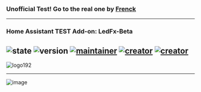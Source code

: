 ### Unofficial Test! Go to the real one by [Frenck](https://github.com/hassio-addons/addon-ledfx)

---
### Home Assistant TEST Add-on: LedFx-Beta
![state](https://img.shields.io/badge/STATE-beta-blue.svg?logo=github&logoColor=white) ![version](https://img.shields.io/github/v/release/YeonV/LedFx-Frontend-v2?label=VERSION&logo=git&logoColor=white) [![maintainer](https://img.shields.io/badge/MAINTAINER-SpiroC-blue.svg?logo=github&logoColor=white)](https://github.com/spiro-c)
 [![creator](https://img.shields.io/badge/CREATOR-Yeon-blue.svg?logo=github&logoColor=white)](https://github.com/YeonV) [![creator](https://img.shields.io/badge/A.K.A-Blade-darkred.svg?logo=github&logoColor=white)](https://github.com/YeonV)
---

![logo192](https://user-images.githubusercontent.com/28861537/119760144-c5126680-bea9-11eb-991a-c08eedbc5929.png)

---
![image](https://user-images.githubusercontent.com/28861537/143964298-1835477d-8a9c-4ac8-9624-05876668e319.png)
